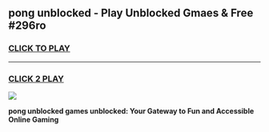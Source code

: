
## pong unblocked - Play Unblocked Gmaes & Free #296ro
<h3>
<a href="https://news.freeplayer.one?title=pong_unblocked&ref=24F">CLICK TO PLAY</a></h3>
<hr>

<h3>
<a href="https://news.freeplayer.one?title=pong_unblocked&ref=24F">CLICK 2 PLAY</a>
  
</h3>

<a href="https://news.freeplayer.one?title=pong_unblocked&ref=24F/"><img src="https://clearcache.store/games.png"></a>


**pong unblocked games unblocked: Your Gateway to Fun and Accessible Online Gaming**
